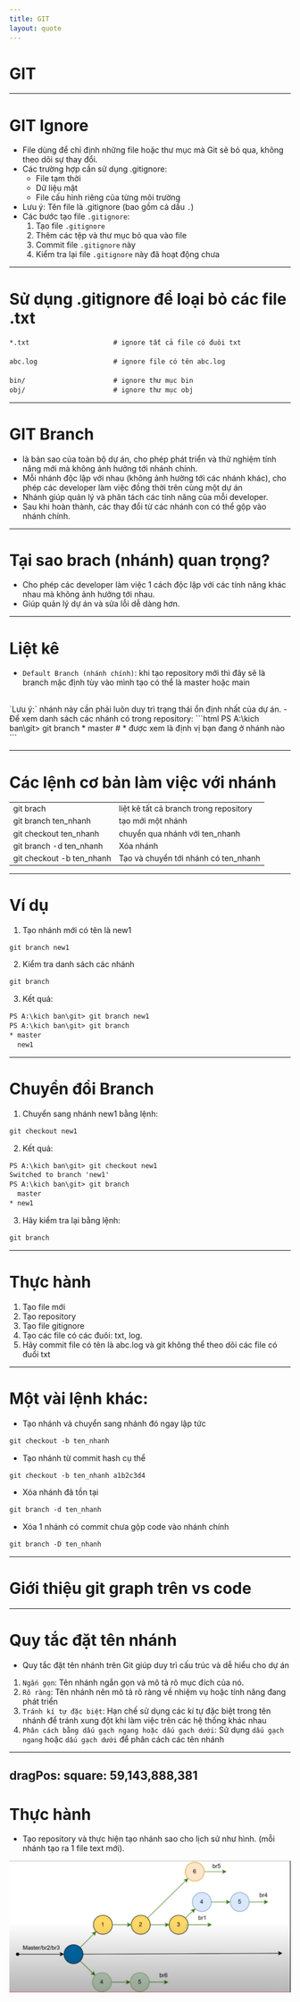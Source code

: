 ```yaml
---
title: GIT
layout: quote
---
```


# GIT

---

# GIT Ignore

<v-clicks>

- File dùng để chỉ định những file hoặc thư mục mà Git sẽ bỏ qua, không theo dõi sự thay đổi.
- Các trường hợp cần sử dụng .gitignore:
  - File tạm thời
  - Dữ liệu mật
  - File cấu hình riêng của từng môi trường
- Lưu ý: Tên file là .gitignore (bao gồm cả dấu `.`)
- Các bước tạo file `.gitignore`:
  1. Tạo file `.gitignore`
  2. Thêm các tệp và thư mục bỏ qua vào file
  3. Commit file `.gitignore` này
  4. Kiểm tra lại file `.gitignore` này đã hoạt động chưa

</v-clicks>

---

# Sử dụng .gitignore để loại bỏ các file .txt

```html
*.txt                     # ignore tất cả file có đuôi txt

abc.log                   # ignore file có tên abc.log

bin/                      # ignore thư mục bin
obj/                      # ignore thư mục obj
```
---

# GIT Branch
<v-clicks>

- là bản sao của toàn bộ dự án, cho phép phát triển và thử nghiệm tính năng mới mà không ảnh hưởng tới nhánh chính.
- Mỗi nhánh độc lập với nhau (không ảnh hưởng tới các nhánh khác), cho phép các developer làm việc đồng thời trên cùng một dự án
- Nhánh giúp quản lý và phân tách các tính năng của mỗi developer.
- Sau khi hoàn thành, các thay đổi từ các nhánh con có thể gộp vào nhánh chính.

</v-clicks>

---

# Tại sao brach (nhánh) quan trọng?

<v-clicks>

- Cho phép các developer làm việc 1 cách độc lập với các tính năng khác nhau mà không ảnh hưởng tới nhau.
- Giúp quản lý dự án và sửa lỗi dễ dàng hơn.

</v-clicks>

---


# Liệt kê

<v-clicks>

- `Default Branch (nhánh chính)`: khi tạo repository mới thì đây sẽ là branch mặc định tùy vào mình tạo có thể là master hoặc main
<br>
`Lưu ý:` nhánh này cần phải luôn duy trì trạng thái ổn định nhất của dự án.
- Để xem danh sách các nhánh có trong repository:
```html
PS A:\kich ban\git> git branch
* master                                                      # * được xem là định vị bạn đang ở nhánh nào
```

</v-clicks>

---

# Các lệnh cơ bản làm việc với nhánh

|                                                     |                             |
| --------------------------------------------------- | --------------------------- |
| git brach                                           | liệt kê tất cả branch trong repository     |
| git branch ten_nhanh | tạo mới một nhánh |
| git checkout ten_nhanh                                       | chuyển qua nhánh với ten_nhanh              |
| git branch -d ten_nhanh                                     | Xóa nhánh                  |
| git checkout -b ten_nhanh                                     | Tạo và chuyển tới nhánh có ten_nhanh                  |

---

# Ví dụ

<v-clicks>

1. Tạo nhánh mới có tên là new1

```html
git branch new1
```

2. Kiểm tra danh sách các nhánh

```html
git branch
```

3. Kết quả:

```html
PS A:\kich ban\git> git branch new1
PS A:\kich ban\git> git branch
* master
  new1
```

</v-clicks>

---

# Chuyển đổi Branch

<v-clicks>

1. Chuyển sang nhánh new1 bằng lệnh:

```html
git checkout new1
```

2. Kết quả:

```html
PS A:\kich ban\git> git checkout new1
Switched to branch 'new1'
PS A:\kich ban\git> git branch
  master
* new1
```

3. Hãy kiểm tra lại bằng lệnh:

```html
git branch
```

</v-clicks>

---

# Thực hành
1. Tạo file mới
2. Tạo repository
3. Tạo file gitignore
4. Tạo các file có các đuôi: txt, log.
5. Hãy commit file có tên là abc.log và git không thể theo dõi các file có đuổi txt

---

# Một vài lệnh khác:

<v-clicks>

- Tạo nhánh và chuyển sang nhánh đó ngay lập tức
```html
git checkout -b ten_nhanh
```

- Tạo nhánh từ commit hash cụ thể
```html
git checkout -b ten_nhanh a1b2c3d4
```

- Xóa nhánh đã tồn tại
```html
git branch -d ten_nhanh
```

- Xóa 1 nhánh có commit chưa gộp code vào nhánh chính
```html
git branch -D ten_nhanh
```

</v-clicks>

---

# Giới thiệu git graph trên vs code

---

# Quy tắc đặt tên nhánh

- Quy tắc đặt tên nhánh trên Git giúp duy trì cấu trúc và dễ hiểu cho dự án

<v-clicks>

1. `Ngắn gọn`: Tên nhánh ngắn gọn và mô tả rõ mục đích của nó.
2. `Rõ ràng`: Tên nhánh nên mô tả rõ ràng về nhiệm vụ hoặc tính năng đang phát triển
3. `Tránh kí tự đặc biệt`: Hạn chế sử dụng các kí tự đặc biệt trong tên nhánh để tránh xung đột khi làm việc trên các hệ thống khác nhau
4. `Phân cách bằng dấu gạch ngang hoặc dấu gạch dưới`: Sử dụng `dấu gạch ngang` hoặc `dấu gạch dưới` để phân cách các tên nhánh

</v-clicks>

---
dragPos:
  square: 59,143,888,381
---

# Thực hành

- Tạo repository và thực hiện tạo nhánh sao cho lịch sử như hình. (mỗi nhánh tạo ra 1 file text mới).

<img v-drag="'square'" src="./picture/Practice.png">
